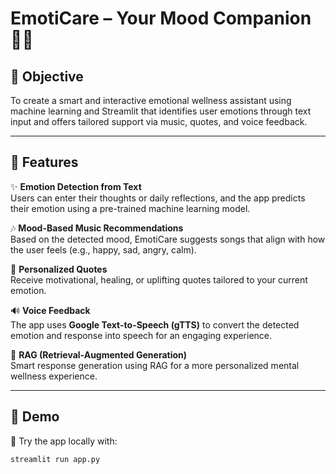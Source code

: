 # EmotiCare – Your Mood Companion 💬🧠

## 🎯 Objective
To create a smart and interactive emotional wellness assistant using machine learning and Streamlit that identifies user emotions through text input and offers tailored support via music, quotes, and voice feedback.

---

## 🧠 Features

✨ **Emotion Detection from Text**  
Users can enter their thoughts or daily reflections, and the app predicts their emotion using a pre-trained machine learning model.

🎶 **Mood-Based Music Recommendations**  
Based on the detected mood, EmotiCare suggests songs that align with how the user feels (e.g., happy, sad, angry, calm).

💬 **Personalized Quotes**  
Receive motivational, healing, or uplifting quotes tailored to your current emotion.

🔊 **Voice Feedback**  
The app uses **Google Text-to-Speech (gTTS)** to convert the detected emotion and response into speech for an engaging experience.

🧠 **RAG (Retrieval-Augmented Generation)**  
Smart response generation using RAG for a more personalized mental wellness experience.

---

## 🚀 Demo

🔗 Try the app locally with:
```bash
streamlit run app.py
```
